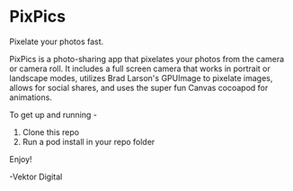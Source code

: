 PixPics
=======

Pixelate your photos fast.

PixPics is a photo-sharing app that pixelates your photos from the camera or camera roll. It includes a full screen camera that works in portrait or landscape modes, utilizes Brad Larson's GPUImage to pixelate images, allows for social shares, and uses the super fun Canvas cocoapod for animations.

To get up and running - 

1. Clone this repo
2. Run a pod install in your repo folder

Enjoy!

-Vektor Digital
